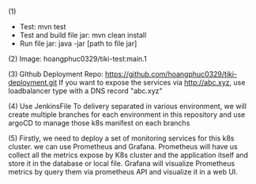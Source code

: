 (1)
- Test: mvn test
- Test and build file jar: mvn clean install
- Run file jar: java -jar [path to file jar]

(2) Image: hoangphuc0329/tiki-test:main.1

(3) GIthub Deployment Repo: https://github.com/hoangphuc0329/tiki-deployment.git
    If you want to expose the services via http://abc.xyz, use loadbalancer type with a DNS record "abc.xyz"
    
(4) Use JenkinsFile
    To delivery separated in various environment, we will create multiple branches for each environment in this repository and use argoCD to manage those k8s manifest on each branchs
    
(5) Firstly, we need to deploy a set of monitoring services for this k8s cluster. we can use Prometheus and Grafana.
    Prometheus will have us collect all the metrics expose by K8s cluster and the application itself and store it in the database or local file.
    Grafana will visualize Prometheus metrics by query them via prometheus API and visualize it in a web UI.
